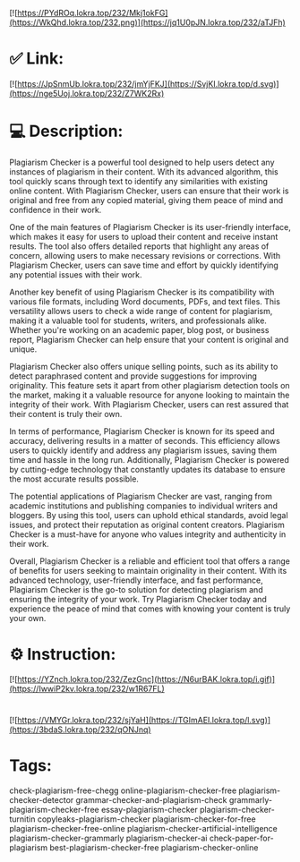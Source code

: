 [![https://PYdROq.lokra.top/232/Mkj1okFG](https://WkQhd.lokra.top/232.png)](https://jq1U0pJN.lokra.top/232/aTJFh)
# ✅ Link:
[![https://JpSnmUb.lokra.top/232/jmYjFKJ](https://SvjKI.lokra.top/d.svg)](https://nge5Uoj.lokra.top/232/Z7WK2Rx)
# 💻 Description:
Plagiarism Checker is a powerful tool designed to help users detect any instances of plagiarism in their content. With its advanced algorithm, this tool quickly scans through text to identify any similarities with existing online content. With Plagiarism Checker, users can ensure that their work is original and free from any copied material, giving them peace of mind and confidence in their work.

One of the main features of Plagiarism Checker is its user-friendly interface, which makes it easy for users to upload their content and receive instant results. The tool also offers detailed reports that highlight any areas of concern, allowing users to make necessary revisions or corrections. With Plagiarism Checker, users can save time and effort by quickly identifying any potential issues with their work.

Another key benefit of using Plagiarism Checker is its compatibility with various file formats, including Word documents, PDFs, and text files. This versatility allows users to check a wide range of content for plagiarism, making it a valuable tool for students, writers, and professionals alike. Whether you're working on an academic paper, blog post, or business report, Plagiarism Checker can help ensure that your content is original and unique.

Plagiarism Checker also offers unique selling points, such as its ability to detect paraphrased content and provide suggestions for improving originality. This feature sets it apart from other plagiarism detection tools on the market, making it a valuable resource for anyone looking to maintain the integrity of their work. With Plagiarism Checker, users can rest assured that their content is truly their own.

In terms of performance, Plagiarism Checker is known for its speed and accuracy, delivering results in a matter of seconds. This efficiency allows users to quickly identify and address any plagiarism issues, saving them time and hassle in the long run. Additionally, Plagiarism Checker is powered by cutting-edge technology that constantly updates its database to ensure the most accurate results possible.

The potential applications of Plagiarism Checker are vast, ranging from academic institutions and publishing companies to individual writers and bloggers. By using this tool, users can uphold ethical standards, avoid legal issues, and protect their reputation as original content creators. Plagiarism Checker is a must-have for anyone who values integrity and authenticity in their work.

Overall, Plagiarism Checker is a reliable and efficient tool that offers a range of benefits for users seeking to maintain originality in their content. With its advanced technology, user-friendly interface, and fast performance, Plagiarism Checker is the go-to solution for detecting plagiarism and ensuring the integrity of your work. Try Plagiarism Checker today and experience the peace of mind that comes with knowing your content is truly your own.

# ⚙️ Instruction:
[![https://YZnch.lokra.top/232/ZezGnc](https://N6urBAK.lokra.top/i.gif)](https://IwwiP2kv.lokra.top/232/w1R67FL)
#
[![https://VMYGr.lokra.top/232/sjYaH](https://TGImAEI.lokra.top/l.svg)](https://3bdaS.lokra.top/232/qONJnq)
# Tags:
check-plagiarism-free-chegg online-plagiarism-checker-free plagiarism-checker-detector grammar-checker-and-plagiarism-check grammarly-plagiarism-checker-free essay-plagiarism-checker plagiarism-checker-turnitin copyleaks-plagiarism-checker plagiarism-checker-for-free plagiarism-checker-free-online plagiarism-checker-artificial-intelligence plagiarism-checker-grammarly plagiarism-checker-ai check-paper-for-plagiarism best-plagiarism-checker-free plagiarism-checker-online





